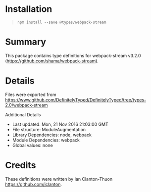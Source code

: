 # Installation
> `npm install --save @types/webpack-stream`

# Summary
This package contains type definitions for webpack-stream v3.2.0 (https://github.com/shama/webpack-stream).

# Details
Files were exported from https://www.github.com/DefinitelyTyped/DefinitelyTyped/tree/types-2.0/webpack-stream

Additional Details
 * Last updated: Mon, 21 Nov 2016 21:03:00 GMT
 * File structure: ModuleAugmentation
 * Library Dependencies: node, webpack
 * Module Dependencies: webpack
 * Global values: none

# Credits
These definitions were written by Ian Clanton-Thuon <https://github.com/iclanton>.
